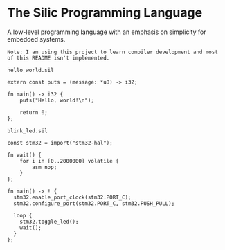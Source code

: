 # The Silic Programming Language

A low-level programming language with an emphasis on simplicity for embedded systems.

`Note: I am using this project to learn compiler development and most of this README isn't implemented.`


`hello_world.sil`
```
extern const puts = (message: *u8) -> i32;

fn main() -> i32 {
    puts("Hello, world!\n");

    return 0;
};
```

`blink_led.sil`
```
const stm32 = import("stm32-hal");

fn wait() {
    for i in [0..2000000] volatile {
        asm nop;
    }
};

fn main() -> ! { 
  stm32.enable_port_clock(stm32.PORT_C);
  stm32.configure_port(stm32.PORT_C, stm32.PUSH_PULL);

  loop {
    stm32.toggle_led();
    wait();
  }
};
```
